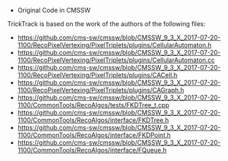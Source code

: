 
* Original Code in CMSSW 

TrickTrack is based on the work of the authors of the following files:

* https://github.com/cms-sw/cmssw/blob/CMSSW_9_3_X_2017-07-20-1100/RecoPixelVertexing/PixelTriplets/plugins/CellularAutomaton.h
* https://github.com/cms-sw/cmssw/blob/CMSSW_9_3_X_2017-07-20-1100/RecoPixelVertexing/PixelTriplets/plugins/CellularAutomaton.cc
* https://github.com/cms-sw/cmssw/blob/CMSSW_9_3_X_2017-07-20-1100/RecoPixelVertexing/PixelTriplets/plugins/CACell.h
* https://github.com/cms-sw/cmssw/blob/CMSSW_9_3_X_2017-07-20-1100/RecoPixelVertexing/PixelTriplets/plugins/CAGraph.h
* https://github.com/cms-sw/cmssw/blob/CMSSW_9_3_X_2017-07-20-1100/CommonTools/RecoAlgos/tests/FKDTree_t.cpp
* https://github.com/cms-sw/cmssw/blob/CMSSW_9_3_X_2017-07-20-1100/CommonTools/RecoAlgos/interface/FKDTree.h
* https://github.com/cms-sw/cmssw/blob/CMSSW_9_3_X_2017-07-20-1100/CommonTools/RecoAlgos/interface/FKDPoint.h
* https://github.com/cms-sw/cmssw/blob/CMSSW_9_3_X_2017-07-20-1100/CommonTools/RecoAlgos/interface/FQueue.h
